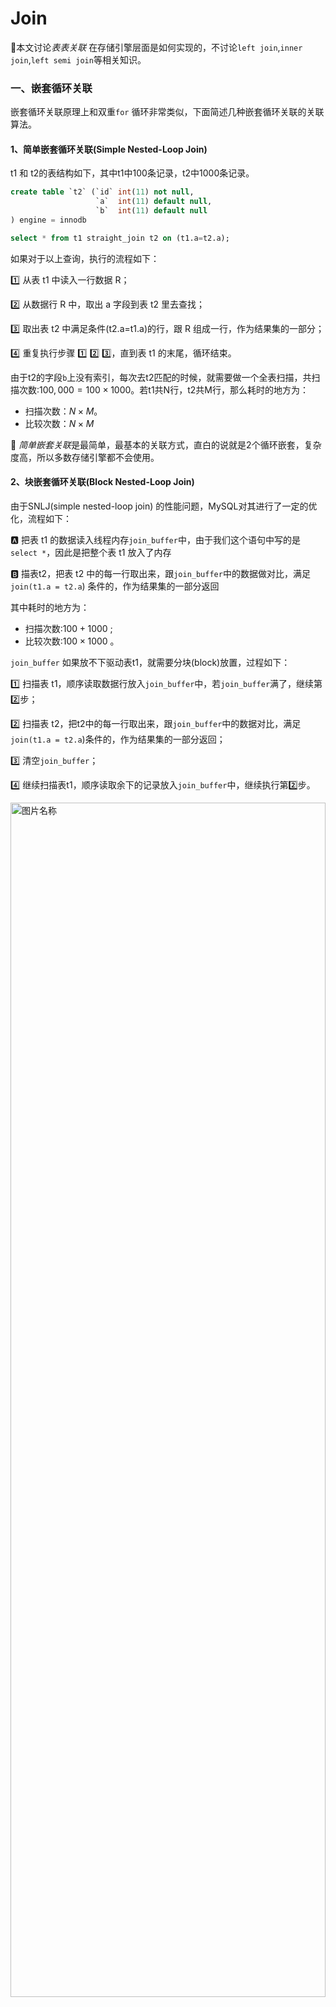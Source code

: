 # Join

🔞本文讨论*表表关联* 在存储引擎层面是如何实现的，不讨论`left join`,`inner join`,`left semi join`等相关知识。

### 一、嵌套循环关联

嵌套循环关联原理上和双重`for` 循环非常类似，下面简述几种嵌套循环关联的关联算法。

#### 1、简单嵌套循环关联(Simple Nested-Loop Join)

t1 和 t2的表结构如下，其中t1中100条记录，t2中1000条记录。

```sql
create table `t2` (`id` int(11) not null,
                   `a`  int(11) default null,
                   `b`  int(11) default null
) engine = innodb
```

```sql
select * from t1 straight_join t2 on (t1.a=t2.a);
```

如果对于以上查询，执行的流程如下：

:one: 从表 t1 中读入一行数据 R；

:two: 从数据行 R 中，取出 a 字段到表 t2 里去查找；

:three: 取出表 t2 中满足条件(t2.a=t1.a)的行，跟 R 组成一行，作为结果集的一部分；

:four: 重复执行步骤 :one: :two: :three:，直到表 t1 的末尾，循环结束。

由于t2的字段`b`上没有索引，每次去t2匹配的时候，就需要做一个全表扫描，共扫描次数:$100,000 = 100\times1000$。若t1共N行，t2共M行，那么耗时的地方为：

* 扫描次数：$N\times M$。
* 比较次数：$N \times M$

🎈 *简单嵌套关联*是最简单，最基本的关联方式，直白的说就是2个循环嵌套，复杂度高，所以多数存储引擎都不会使用。

#### 2、块嵌套循环关联(Block Nested-Loop Join)

由于SNLJ(simple nested-loop join) 的性能问题，MySQL对其进行了一定的优化，流程如下：

:a: 把表 t1 的数据读入线程内存`join_buffer`中，由于我们这个语句中写的是 `select *`，因此是把整个表 t1 放入了内存

:b: 描表t2，把表 t2 中的每一行取出来，跟`join_buffer`中的数据做对比，满足`join(t1.a = t2.a`) 条件的，作为结果集的一部分返回

其中耗时的地方为：

* 扫描次数:$100+1000$ ; 
* 比较次数:$100 \times 1000$ 。

`join_buffer` 如果放不下驱动表t1，就需要分块(block)放置，过程如下：

1️⃣ 扫描表 t1，顺序读取数据行放入`join_buffer`中，若`join_buffer`满了，继续第:two:步；

2️⃣ 扫描表 t2，把t2中的每一行取出来，跟`join_buffer`中的数据对比，满足`join(t1.a = t2.a`)条件的，作为结果集的一部分返回；

3️⃣ 清空`join_buffer`；

4️⃣ 继续扫描表t1，顺序读取余下的记录放入`join_buffer`中，继续执行第:two:步。

<img src="../book-doc/img/myl/39.jpg" width = 100% height = 70% alt="图片名称" align=center /> 

耗时的地方为：

* 扫描次数： $N+ \lambda \times M$
* 比较次数：$N \times M$

> 比如这里 $\lambda$ 取值2，那么就表示驱动表要分两次才能放入 `join_buffer`，即$\lambda = ceiling(\frac{t1\_size}{join\_buffer\_size})$
>
> * 扫描次数：$N+ 2\times M$ :warning: 扫描过程是很消耗IO资源的
> * 比较次数：$N \times M$
>
> 直观上理解为：驱动表t1需要划分为多少份才能装进`join_buffer`内，可见驱动表通常是使用较小的表，因为驱动表越小，$\lambda$ 越小，扫描次数越小，效率越高。
>
> :tipping_hand_man: 为了使得更小的占用`join_buffer`应该使用过滤谓词，而且只选择必要字段
>
> :tipping_hand_woman: BNLJ在应对大表Join的时候性能很差

🎈可以发现BNLJ相对于SNLJ来说的优势是，BNLJ的优势是将驱动表分块放入内存中，批量的和被驱动表比对，而不需要像SNLJ那样一次次的从驱动表中获取数据。

#### 3、索引嵌套循环关联(Index Nested-Loop Join)

t1 和 t2的表结构如下，其中t1中100条记录，t2中1000条记录。

```sql
create table `t2` (`id` int(11) not null,
                   `a`  int(11) default null,
                   `b`  int(11) default null,
                   primary key (`id`),
                   key `a` (`a`)
) engine = innodb
```

```sql
select * from t1 straight_join t2 on (t1.a = t2.a);
```

如果对于以上查询，执行的流程如下：

:one: 从表 t1 中读入一行数据 R；

:two: 从数据行 R 中，取出 a 字段到表 t2 里去查找(**该查询过程会使用到t2表字段b上的索引**)；

:three: 取出表 t2 中满足条件(t2.a=t1.a)的行，跟 R 组成一行，作为结果集的一部分；

:four: 重复执行步骤 :one: :two: :three:，直到表 t1 的末尾，循环结束。

<img src="../book-doc/img/myl/38.jpg" width = 100% height = 70% alt="图片名称" align=center />  



整个过程如上图。若t1共M行，t2共N行，那么耗时操作为：

* 扫描操作：$ N + N \times2\times\log_2^M $[^1]
* 比对操作：t2的二级索引树高度 + t2的主键索引树高度

> [^1]: N : 为t1表扫描次数；查询t2表使用`b`字段的索引,并且需要回表，因此是2倍的 $log_2^M$​

🎈 索引嵌套循环关联使用了索引，能够加速关联过程，是一个不错的选择。

#### 4、批量key值访问-索引嵌套循环关联(Batched Key Access)

Batched Key Accesss(BKA)算法，是对INLJ(Index Nested Loop Join) 算法的优化。INLJ的逻辑是，从驱动表`t1`，一行行取出a的值，再到被驱动表t2做`join`，对于表`t2`来说，每次都是匹配一个值，这样效率不高，回想BNLJ中我们将驱动表加载到`join_buffer`中，就能利用MRR[^2], 一起传给`t2`，从而达到匹配多个值的目标。

<img src="../book-doc/img/myl/41.jpg" width = 100% height = 70% alt="图片名称" align=center /> 

> [^2]:Multi-Range Read :多范围读  

##### 4.1-MRR(Multi-Range Read)

```sql
create table t1(id int primary key, a int, b int, index(a)); 
-- t1 插入1000行数据，每行的a = 1001-id，即表t1中的字段a是逆序的
create table t2 like t1;  -- 在表t2中插入 100w 数据
```

```sql
select * from t1 where a>=1 and a<=100;
```

如上查询中，涉及回表过程，*回表是一行行搜索主键索引的*。但是随着a的值递增顺序查询的话，id的值就变成随机的了，那么就会出现随机访问磁盘，性能相对较差。因为大多数的数据都是按照主键递增顺序插入的，所以我们可以认为，如果按照主键的递增顺序查询的话，对磁盘的读比较接近顺序读，能够提升读性能。所以MRR 优化的设计思路是这样的：

:one: 根据索引`a`，定位到满足条件的记录，将`id`值放入`read_rnd_buffer`中 ; (如果`read_rnd_buffer`放满了，就会先执行:two: :three: 步骤

:two: 将`read_rnd_buffer`中的`id`进行递增排序；

:three: 排序后的`id`数组，依次到主键`id`索引中查记录，并作为结果返回。

<img src="../book-doc/img/myl/40.jpg" width = 100% height = 70% alt="图片名称" align=center />

🎈MRR 提升性能的核心在于，查询语句在索引 `a` 上做的是一个范围查询(即多值查询)，可以得到足够多的主键 `id`。这样通过排序以后，再去主键索引查数据，才能体现出“顺序性”的优势。

------

### 二、something have to say

🤣上面涉及的BNLJ、INLJ、BKA+MRR都是MySQL正在使用的Join方式。MySQL在国内应该是普及度最大的开源数据库，故这些内容非常值得了解。

😒索引的存在，不仅降低了查询latency，而且提升了关联的效率，但是维护索引也是有成本的，很多OLAP engine 中是没有索引这个概念的。

```sql
select * from t1 join t2 on (t1.b=t2.b) where t2.b>=1 and t2.b<=2000;
--b字段无索引
--t1 1000 记录； t2 1000,000记录
```

如上查询按照BNLJ来进行关联的话，取出`t1`所有字段放入`join_buffer` 中(:warning: 内存中结构是一个无序数组)，扫描`t2`时，需要取出每一行跟`join_buffer`(1000行只需要已个block)比对:

:a: `(t1.b=t2.b)` 不满足，跳过

:b: `(t1.b=t2.b)` 满足时，进一步判断`t2.b in [1,2000]`中，是放入结果集，否则跳过

其中:a:步骤的*是否相等*判断次数是 $1000 \times 1000,000 = 1000,000,000 $ 次，试想一下，如果在`join_buffer`维护的是哈希表的话，那么10亿次判断，不就是1000,000次hash查找了吗？这就说到了众多存储引擎使用的 *Hash Join* 就是这个思路的实现。

### 三、哈希关联(Hash Join )[^3][^4][^5]

哈希关联算是一个比较古老的概念，诞生于上世纪80年代，那时候关系型数据库也只是发展了十几年。有三种常见的Hash Join有三种，分别是:one: `Classic Hash Join`、:two:`Grace Hash Join`、:three: `Hybrid GRACE Hash Join` 

哈希关联有2个特征：

:a: 至少1个等值关联谓词；:warning: 重要特征

:b: 分为2个阶段，

* 第:one:阶段叫做**build phase(构建阶段)** , 基于驱动表R构建内存哈希表
* 第:two:阶段叫做 **probe phase(探测阶段)**，

#### 5、经典/简单哈希关联(classic/simple hash join)

经典哈希关联是最古老哈希关联算法，该算法要求驱动表(小表[^6])，并且*要求驱动表R构建的哈希表能够放入到内存*中，其过程如下：

:one: 构建阶段：根据驱动表R的关联键构建内存哈希表，其中key为关联键，value为当前行

:two: 探测阶段：扫描被驱动表S的每一行，然后根据关联键在(构建阶段形成的)哈希表中查找，若匹配放入到结果集，否则继续下一行，直到S的最后一行。

:three: 若内存无法容纳基于R构建的Hash表，发生类似于BNLJ的切块过程[#2、块嵌套循环关联(Block Nested-Loop Join)]

> [^6]: 小表的衡量标准并不是记录数，而是Bytes数

举个来自于MySQL官网的:chestnut:

```sql
select given_name, country_name
from  persons join countries 
on persons.country_id = countries.country_id;
```

如上查询的构建阶段和探测阶段图示如下：

<img src="img/join/01.jpg" width = 100% height = 80% alt="图片名称" align=center />

🎈 Simple Hash Join的问题是如果驱动表构建的哈希表大于内存大小，则会发生哈希表分块过程，那么扫描被驱动表S的次数就从一次增长为$N = ceiling(\frac{hashTableSize}{memerySize})$次，优化这个过程的方式使用Grace Hash Join

#### 6、优雅哈希关联(Grace Hash Join)

“优雅”哈希关联，是我自己翻译的，Grace有优雅、恩惠的意思，至于为什么叫做"Grace Hash Join" 应该是因GRACE Database第一次实现了这种算法而得名，维基百科上的说法是：

> after the GRACE database machine for which it was first implemented

其过程如下；

:one: 扫描驱动表R，并使用 A Hash函数对关联键partition(partition的大小应该趋近于内存大小)，每个partition刷写到磁盘

:two: 被驱动表S，执行和步骤:one:相同的操作，:warning: 使用相同的hash函数

:three: 

* :a: 构建阶段：将R的分区 r~x~  加载到内存中并构建Hash表:warning: 不同于步骤:one::two: 的hash函数 

* :b: 探测阶段：对S的分区 s~x~[^7]  扫描，在r~x~ 形成的Hash表中查找，若找到放入结果集，否则下一行知道分区最后一行

:four: 重复执行步骤:three:，直到R和S的最后一个分区

> [^7]: 注意这里使用的都是 x,表示的是R和S的分区是相对应的，因为使用相同的hash函数，分区之后的分区/桶编号是一一对应

上述过程的图示如下:

<img src="img/join/02.jpg" width = 100% height = 80% alt="图片名称" align=center />

#### 7、混合哈希关联(Hybrid Hash Join) 

从混合2字就可以看出，不难guess混合哈希关联是将经典哈希关联和优雅哈希关联想结合进行使用，其过程如下:

:one: 扫描驱动表R，并使用 A Hash函数对关联键partition(partition的大小趋近于内存大小)，加载内存基于B Hash函数**构建**哈希表

:two: 对于被驱动表S，使用A Hash函数partition,并对每个分区进行**探测**，直到最后一个分区

🎈可见混合哈希关联相较于优雅哈希关联的精髓是:a: **不落盘**，:b:是一个边分区，边构建探测的过程。如此就降低了IO消耗。

### 四、something have to speak

至此，我们不深不浅的剖析了在SQL引擎层面不同的关联算法，目前最综合实力最强的当属混合哈希关联，最菜但最傻白甜的是简单嵌套循环关联，BKA理解起来有些费劲也是MySQL8以前对关联的优化策略，但是MySQL8之后，开始支持哈希关联，现如今一般而言无论是OLTP引擎还是OLTP引擎都已经支持哈希关联了，毕竟coder们对高效都是一定的执念的。



以上就是isea_you关于关联算法的一些学习、思考及启发，欢迎reader们吐槽。





-----

[^3]: wiki 地址 https://en.wikipedia.org/wiki/Hash_join

[^4]: hive confluence https://cwiki.apache.org/confluence/display/Hive/Hybrid+Hybrid+Grace+Hash+Join%2C+v1.0
[^5]: MySQL Blog Archive https://dev.mysql.com/blog-archive/hash-join-in-mysql-8/
